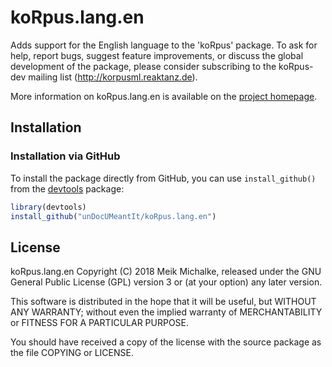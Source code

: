 # koRpus.lang.en

Adds support for the English language to the 'koRpus' package. To ask for help, report
bugs, suggest feature improvements, or discuss the global development of the package, please
consider subscribing to the koRpus-dev mailing list (<http://korpusml.reaktanz.de>).

More information on koRpus.lang.en is available on the [project homepage](https://reaktanz.de/?c=hacking&s=koRpus).

## Installation

### Installation via GitHub

To install the package directly from GitHub, you can use `install_github()` from the [devtools](https://github.com/hadley/devtools) package:

```r
library(devtools)
install_github("unDocUMeantIt/koRpus.lang.en")
```

## License

koRpus.lang.en Copyright (C) 2018 Meik Michalke, released under the
GNU General Public License (GPL) version 3 or (at your option) any later version.

This software is distributed in the hope that it will be useful, but
WITHOUT ANY WARRANTY; without even the implied warranty of MERCHANTABILITY
or FITNESS FOR A PARTICULAR PURPOSE.

You should have received a copy of the license with the
source package as the file COPYING or LICENSE.

